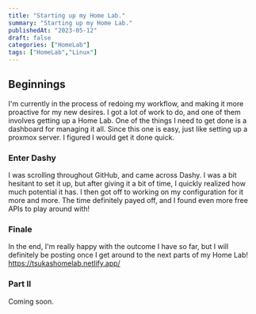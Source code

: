 ```yaml
---
title: "Starting up my Home Lab."
summary: "Starting up my Home Lab."
publishedAt: "2023-05-12"
draft: false
categories: ["HomeLab"]
tags: ["HomeLab","Linux"]
---
```


## Beginnings
I'm currently in the process of redoing my workflow, and making it more proactive for my new desires. I got a lot of work to do, and one of them involves getting up a Home Lab. One of the things I need to get done is a dashboard for managing it all. Since this one is easy, just like setting up a proxmox server. I figured I would get it done quick.


### Enter Dashy
I was scrolling throughout GitHub, and came across Dashy. I was a bit hesitant to set it up, but after giving it a bit of time, I quickly realized how much potential it has. I then got off to working on my configuration for it more and more. The time definitely payed off, and I found even more free APIs to play around with!

### Finale
In the end, I'm really happy with the outcome I have so far, but I will definitely be posting once I get around to the next parts of my Home Lab!
https://tsukashomelab.netlify.app/

### Part II
Coming soon.
